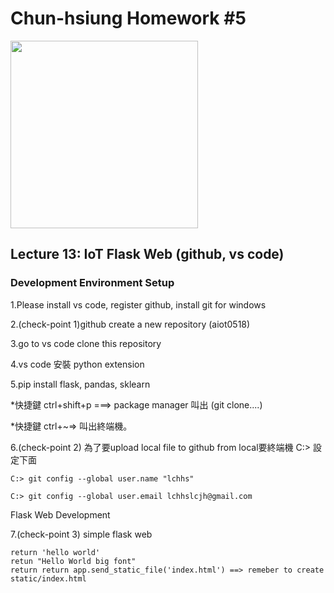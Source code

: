 # Chun-hsiung Homework #5
<img src="https://d3gjxtgqyywct8.cloudfront.net/o2o/image/0c3b51bf-646e-4efe-8ee3-097dd80fe9dc.jpg" height=300 />

## Lecture 13: IoT Flask Web (github, vs code)
### Development Environment Setup
1.Please install vs code, register github, install git for windows

2.(check-point 1)github create a new repository (aiot0518)

3.go to vs code clone this repository

4.vs code 安裝 python extension

5.pip install flask, pandas, sklearn

*快捷鍵 ctrl+shift+p ===> package manager 叫出 (git clone....)

*快捷鍵 ctrl+~=> 叫出終端機。

6.(check-point 2) 為了要upload local file to github from local要終端機 C:> 設定下面

    C:> git config --global user.name "lchhs"

    C:> git config --global user.email lchhslcjh@gmail.com

Flask Web Development

7.(check-point 3) simple flask web
    
    return 'hello world'
    retun "Hello World big font"
    return return app.send_static_file('index.html') ==> remeber to create static/index.html
